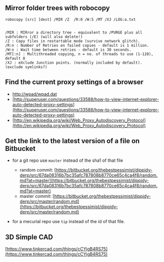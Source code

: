 ## Mirror folder trees with robocopy

````
robocopy [src] [dest] /MIR /Z  /R:0 /W:5 /MT /XJ /LOG:a.txt


/MIR : MIRror a directory tree - equivalent to /PURGE plus all subfolders (/E) (will also delete!)
/Z : Copy files in restartable mode (survive network glitch).
/R:n : Number of Retries on failed copies - default is 1 million.
/W:n : Wait time between retries - default is 30 seconds.
/MT[:n] : Multithreaded copying, n = no. of threads to use (1-128), default 8
/XJ : eXclude Junction points. (normally included by default). (exclude symlinks?)

````


## Find the current proxy settings of a browser

- [http://wpad/wpad.dat](http://wpad/wpad.dat)
- [http://superuser.com/questions/33588/how-to-view-internet-explorer-auto-detected-proxy-settings](http://superuser.com/questions/33588/how-to-view-internet-explorer-auto-detected-proxy-settings)
- [http://en.wikipedia.org/wiki/Web_Proxy_Autodiscovery_Protocol](http://en.wikipedia.org/wiki/Web_Proxy_Autodiscovery_Protocol)


## Get the link to the latest version of a file on Bitbucket

- for a git repo use `master` instead of the sha1 of that file
	- random commit: [https://bitbucket.org/thebestpessimist/dippidy-derp/src/67da08316b7bc35afc787808b8770ce65c4ca4f8/random.md?at=master](https://bitbucket.org/thebestpessimist/dippidy-derp/src/67da08316b7bc35afc787808b8770ce65c4ca4f8/random.md?at=master)
	- master commit: [https://bitbucket.org/thebestpessimist/dippidy-derp/src/master/random.md](https://bitbucket.org/thebestpessimist/dippidy-derp/src/master/random.md)
	
- for a mecurial repo use `tip` instead of the id of that file.


## 3D Simple CAD
[https://www.tinkercad.com/things/cCYigB4RS75](https://www.tinkercad.com/things/cCYigB4RS75)